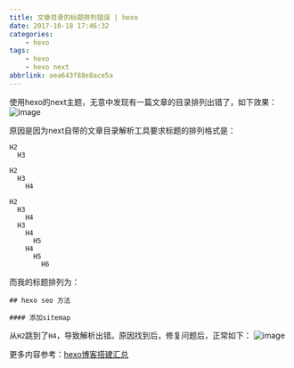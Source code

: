 ```yaml
---
title: 文章目录的标题排列错误 | hexo
date: 2017-10-18 17:46:32
categories:
    - hexo
tags:
    - hexo
    - hexo next
abbrlink: aea643f88e8ace5a
---
```


使用hexo的next主题，无意中发现有一篇文章的目录排列出错了，如下效果：
![image](http://oxnimkw03.bkt.clouddn.com/20171018174529.png)


原因是因为next自带的文章目录解析工具要求标题的排列格式是：
```
H2
  H3

H2
  H3
    H4

H2
  H3
    H4
  H3
    H4
      H5
    H4
      H5
        H6
```

而我的标题排列为：
```
## hexo seo 方法

#### 添加sitemap
```

从`H2`跳到了`H4`，导致解析出错。原因找到后，修复问题后，正常如下：
![image](http://oxnimkw03.bkt.clouddn.com/20171018174603.png)


更多内容参考：[hexo博客搭建汇总](http://www.wangjinle.com/posts/cc468aea3c750228.html)
